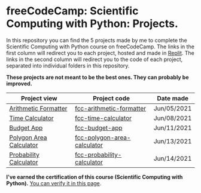 # freeCodeCamp: Scientific Computing with Python: Projects.

In this repository you can find the 5 projects made by me to complete the Scientific Computing with Python course on freeCodeCamp. The links in the first column will redirect you to each project, hosted and made in [Replit](https://replit.com/). The links in the second column will redirect you to the code of each project, separated into individual folders in this repository.

**These projects are not meant to be the best ones. They can probably be improved.**

Project view | Project code | Date made
-------- | -------- | ---------
[Arithmetic Formatter](https://replit.com/@JoseDeFreitas/fcc-arithmetic-formatter) | [fcc-arithmetic-formatter](/fcc-arithmetic-formatter) | Jun/05/2021
[Time Calculator](https://replit.com/@JoseDeFreitas/fcc-time-calculator) | [fcc-time-calculator](/fcc-time-calculator) | Jun/08/2021
[Budget App](https://replit.com/@JoseDeFreitas/fcc-budget-app) | [fcc-budget-app](/fcc-budget-app) | Jun/11/2021
[Polygon Area Calculator](https://replit.com/@JoseDeFreitas/fcc-polygon-area-calculator) | [fcc-polygon-area-calculator](/fcc-polygon-area-calculator) | Jun/13/2021
[Probability Calculator](https://replit.com/@JoseDeFreitas/fcc-probability-calculator) | [fcc-probability-calculator](/fcc-probability-calculator) | Jun/14/2021

**I've earned the certification of this course (Scientific Computing with Python).** [You can verify it in this page](https://www.freecodecamp.org/certification/josedefreitas/scientific-computing-with-python-v7).
